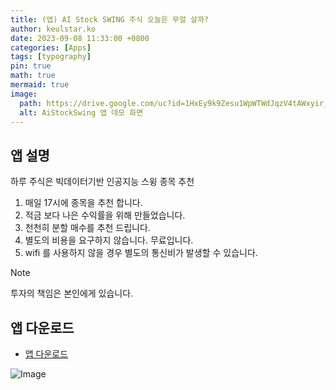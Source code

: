 ```yaml
---
title: (앱) AI Stock SWING 주식 오늘은 무얼 살까?
author: keulstar.ko
date: 2023-09-08 11:33:00 +0800
categories: [Apps]
tags: [typography]
pin: true
math: true
mermaid: true
image:
  path: https://drive.google.com/uc?id=1HxEy9k9Zesu1WpWTWdJqzV4tAWxyir_D
  alt: AiStockSwing 앱 데모 화면
---
```


## 앱 설명

하루 주식은 빅데이터기반 인공지능 스윙 종목 추천

1. 매일 17시에 종목을 추천 합니다.
1. 적금 보다 나은 수익률을 위해 만들었습니다.
1. 천천히 분할 매수를 추천 드립니다.
1. 별도의 비용을 요구하지 않습니다. 무료입니다.
1. wifi 를 사용하지 않을 경우 별도의 통신비가 발생할 수 있습니다.

> [!NOTE]
> 투자의 책임은 본인에게 있습니다.

## 앱 다운로드

- [앱 다운로드](https://play.google.com/store/apps/details?id=com.keulstar.aistockswingapp/)

![Image](https://drive.google.com/uc?id=1O_NxD6bKIRbYKIncPMMNFQHAhITuWGMz)
